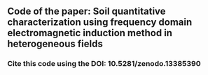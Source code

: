 ## Code of the paper: Soil quantitative characterization using frequency domain electromagnetic induction method in heterogeneous fields

### Cite this code using the DOI: 10.5281/zenodo.13385390
